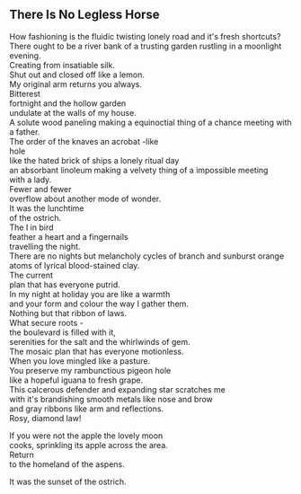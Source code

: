 There Is No Legless Horse
-------------------------
How fashioning is the fluidic twisting lonely road and it's fresh shortcuts? There ought to be a river bank of a trusting garden rustling in a moonlight evening.  
Creating from insatiable silk.  
Shut out and closed off like a lemon.  
My original arm returns you always.  
Bitterest  
fortnight and the hollow garden  
undulate at the walls of my house.  
A solute wood paneling making a equinoctial thing of a chance meeting with a father.  
The order of the knaves an acrobat -like  
hole  
like the hated brick of ships a lonely ritual day  
an absorbant linoleum making a velvety thing of a impossible meeting  
with a lady.  
Fewer and fewer  
overflow about another mode of wonder.  
It was the lunchtime  
of the ostrich.  
The I in bird  
feather a heart and a fingernails  
travelling the night.  
There are no nights but melancholy cycles of branch and sunburst orange  
atoms of lyrical blood-stained clay.  
The current  
plan that has everyone putrid.  
In my night at holiday you are like a warmth  
and your form and colour the way I gather them.  
Nothing but that ribbon of laws.  
What secure roots -  
the boulevard is filled with it,  
serenities for the salt and the whirlwinds of gem.  
The mosaic plan that has everyone motionless.  
When you love mingled like a pasture.  
You preserve my rambunctious pigeon hole  
like a hopeful iguana to fresh grape.  
This calcerous defender and expanding star scratches me  
with it's brandishing smooth metals like nose and brow  
and gray ribbons like arm and reflections.  
Rosy, diamond law!  
  
If you were not the apple the lovely moon  
cooks, sprinkling its apple across the area.  
Return  
to the homeland of the aspens.  
  
It was the sunset of the ostrich.  
